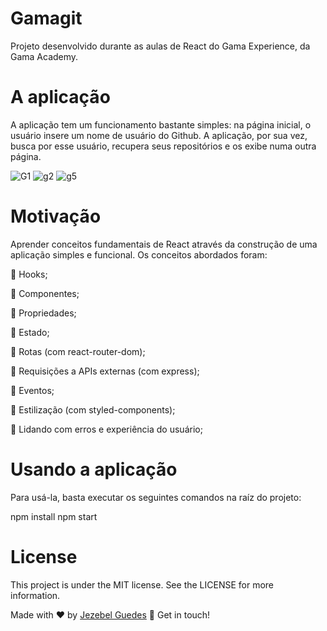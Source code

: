 # Gamagit

<p>Projeto desenvolvido durante as aulas de React do Gama Experience, da Gama Academy.</p> 
<h1>A aplicação</h1>

<p>A aplicação tem um funcionamento bastante simples: na página inicial, o usuário insere um nome de usuário do Github. A aplicação, por sua vez, busca por esse usuário, recupera seus repositórios e os exibe numa outra página.</p>

![G1](https://user-images.githubusercontent.com/75287031/130532645-6c714333-8765-4d10-863c-26aa35e876c4.png)
![g2](https://user-images.githubusercontent.com/75287031/130533016-f4af0c89-b738-4bcd-88e9-4674054e42c4.png)
![g5](https://user-images.githubusercontent.com/75287031/130532883-087993a2-ef73-4317-b4f5-ee5879b48f7e.png)


<h1>Motivação</h1>
<p>Aprender conceitos fundamentais de React através da construção de uma aplicação simples e funcional. Os conceitos abordados foram: </p>
<p>🔹 Hooks;</p>
<p>🔹 Componentes;</p>
<p>🔹 Propriedades;</p>
<p>🔹 Estado;</p>
<p>🔹 Rotas (com react-router-dom);</p>
<p>🔹 Requisições a APIs externas (com express);</p>
<p>🔹 Eventos;</p>
<p>🔹 Estilização (com styled-components);</p>
<p>🔹 Lidando com erros e experiência do usuário;</p>

<h1>Usando a aplicação</h1>
<p>Para usá-la, basta executar os seguintes comandos na raíz do projeto:</p>
npm install
npm start

<h1>License</h1>
<p>This project is under the MIT license. See the LICENSE for more information.</p>

Made with ♥ by [Jezebel Guedes](https://www.linkedin.com/in/jezebel-guedes/) 👋 Get in touch!



